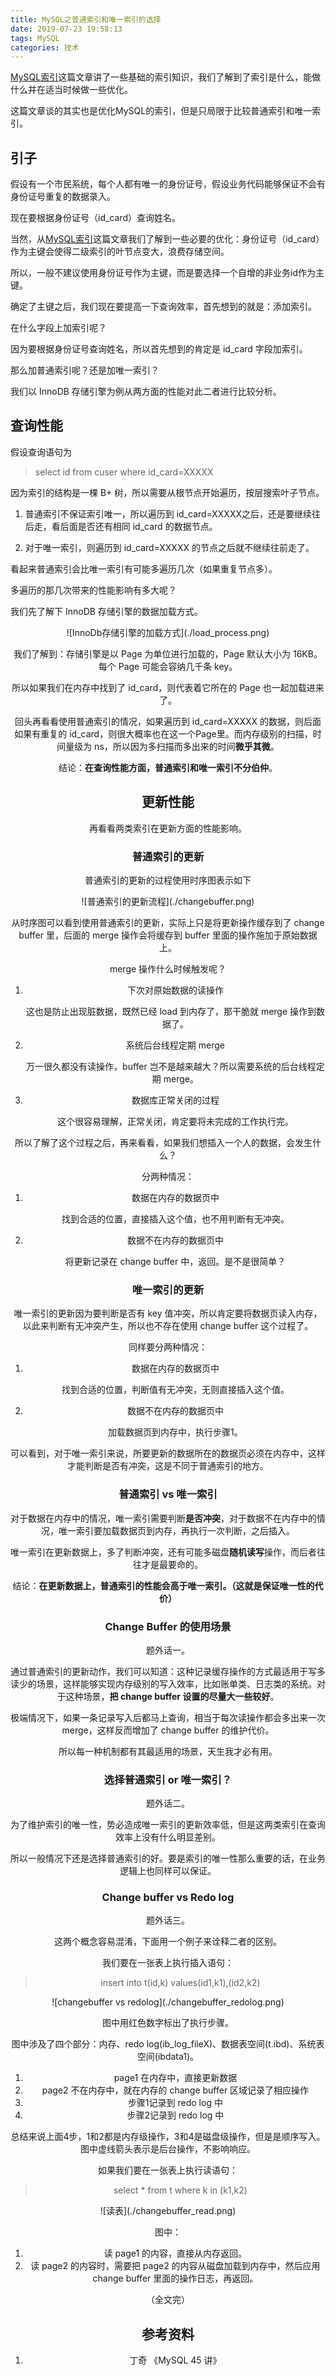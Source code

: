 ```yaml
---
title: MySQL之普通索引和唯一索引的选择
date: 2019-07-23 19:58:13
tags: MySQL
categories: 技术
---
```


[MySQL索引]([https://leexuehan.github.io/2019/07/20/MySQL-%E7%B4%A2%E5%BC%95/](https://leexuehan.github.io/2019/07/20/MySQL-索引/))这篇文章讲了一些基础的索引知识，我们了解到了索引是什么，能做什么并在适当时候做一些优化。

这篇文章谈的其实也是优化MySQL的索引，但是只局限于比较普通索引和唯一索引。

<!--more-->

## 引子

假设有一个市民系统，每个人都有唯一的身份证号，假设业务代码能够保证不会有身份证号重复的数据录入。

现在要根据身份证号（id_card）查询姓名。

当然，从[MySQL索引]([https://leexuehan.github.io/2019/07/20/MySQL-%E7%B4%A2%E5%BC%95/](https://leexuehan.github.io/2019/07/20/MySQL-索引/))这篇文章我们了解到一些必要的优化：身份证号（id_card）作为主键会使得二级索引的叶节点变大，浪费存储空间。

所以，一般不建议使用身份证号作为主键，而是要选择一个自增的非业务id作为主键。

确定了主键之后，我们现在要提高一下查询效率，首先想到的就是：添加索引。

在什么字段上加索引呢？

因为要根据身份证号查询姓名，所以首先想到的肯定是 id_card 字段加索引。

那么加普通索引呢？还是加唯一索引？

我们以 InnoDB 存储引擎为例从两方面的性能对此二者进行比较分析。

## 查询性能

假设查询语句为

> select id from cuser where id_card=XXXXX

因为索引的结构是一棵 B+ 树，所以需要从根节点开始遍历，按层搜索叶子节点。

1. 普通索引不保证索引唯一，所以遍历到 id_card=XXXXX之后，还是要继续往后走，看后面是否还有相同 id_card 的数据节点。

2. 对于唯一索引，则遍历到 id_card=XXXXX 的节点之后就不继续往前走了。

看起来普通索引会比唯一索引有可能多遍历几次（如果重复节点多）。

多遍历的那几次带来的性能影响有多大呢？

我们先了解下 InnoDB 存储引擎的数据加载方式。

<div align=center>![InnoDb存储引擎的加载方式](./load_process.png)

我们了解到：存储引擎是以 Page 为单位进行加载的，Page 默认大小为 16KB。每个 Page 可能会容纳几千条 key。

所以如果我们在内存中找到了 id_card，则代表着它所在的 Page 也一起加载进来了。

回头再看看使用普通索引的情况，如果遍历到  id_card=XXXXX 的数据，则后面如果有重复的 id_card，则很大概率也在这一个Page里。而内存级别的扫描，时间量级为 ns，所以因为多扫描而多出来的时间**微乎其微**。

结论：**在查询性能方面，普通索引和唯一索引不分伯仲**。

## 更新性能

再看看两类索引在更新方面的性能影响。

### 普通索引的更新

普通索引的更新的过程使用时序图表示如下

<div align=center>![普通索引的更新流程](./changebuffer.png)

从时序图可以看到使用普通索引的更新，实际上只是将更新操作缓存到了 change buffer 里，后面的 merge 操作会将缓存到 buffer 里面的操作施加于原始数据上。

merge 操作什么时候触发呢？

1. 下次对原始数据的读操作

   这也是防止出现脏数据，既然已经 load 到内存了，那干脆就 merge 操作到数据了。

2. 系统后台线程定期 merge

   万一很久都没有读操作，buffer 岂不是越来越大？所以需要系统的后台线程定期 merge。

3. 数据库正常关闭的过程

   这个很容易理解，正常关闭，肯定要将未完成的工作执行完。

所以了解了这个过程之后，再来看看，如果我们想插入一个人的数据，会发生什么？

分两种情况：

1. 数据在内存的数据页中

   找到合适的位置，直接插入这个值，也不用判断有无冲突。

2. 数据不在内存的数据页中

   将更新记录在 change buffer 中，返回。是不是很简单？

### 唯一索引的更新

唯一索引的更新因为要判断是否有 key 值冲突，所以肯定要将数据页读入内存，以此来判断有无冲突产生，所以也不存在使用 change buffer 这个过程了。

同样要分两种情况：

1. 数据在内存的数据页中

   找到合适的位置，判断值有无冲突，无则直接插入这个值。

2. 数据不在内存的数据页中

   加载数据页到内存中，执行步骤1。

可以看到，对于唯一索引来说，所要更新的数据所在的数据页必须在内存中，这样才能判断是否有冲突，这是不同于普通索引的地方。

### 普通索引 vs 唯一索引

对于数据在内存中的情况，唯一索引需要判断**是否冲突**，对于数据不在内存中的情况，唯一索引要加载数据页到内存，再执行一次判断，之后插入。

唯一索引在更新数据上，多了判断冲突，还有可能多磁盘**随机读写**操作，而后者往往才是最要命的。

结论：**在更新数据上，普通索引的性能会高于唯一索引。（这就是保证唯一性的代价）**

### Change Buffer 的使用场景

题外话一。

通过普通索引的更新动作，我们可以知道：这种记录缓存操作的方式最适用于写多读少的场景，这样能够实现内存级别的写入效率，比如账单类、日志类的系统。对于这种场景，**把 change buffer 设置的尽量大一些较好**。

极端情况下，如果一条记录写入后都马上查询，相当于每次读操作都会多出来一次 merge，这样反而增加了 change buffer 的维护代价。

所以每一种机制都有其最适用的场景，天生我才必有用。

### 选择普通索引 or 唯一索引？

题外话二。

为了维护索引的唯一性，势必造成唯一索引的更新效率低，但是这两类索引在查询效率上没有什么明显差别。

所以一般情况下还是选择普通索引的好。要是索引的唯一性那么重要的话，在业务逻辑上也同样可以保证。

### Change buffer vs Redo log

题外话三。

这两个概念容易混淆，下面用一个例子来诠释二者的区别。

我们要在一张表上执行插入语句：

> insert into t(id,k) values(id1,k1),(id2,k2)

<div align=center>![changebuffer vs redolog](./changebuffer_redolog.png)

图中用红色数字标出了执行步骤。

图中涉及了四个部分：内存、redo log(ib_log_fileX)、数据表空间(t.ibd)、系统表空间(ibdata1)。

1. page1 在内存中，直接更新数据
2. page2 不在内存中，就在内存的 change buffer 区域记录了相应操作
3. 步骤1记录到 redo log 中
4. 步骤2记录到 redo log 中

总结来说上面4步，1和2都是内存级操作，3和4是磁盘级操作，但是是顺序写入。图中虚线箭头表示是后台操作，不影响响应。

如果我们要在一张表上执行读语句：

> select * from t where k in (k1,k2)

<div align=center>![读表](./changebuffer_read.png)

图中：

1. 读 page1 的内容，直接从内存返回。
2. 读 page2 的内容时，需要把 page2 的内容从磁盘加载到内存中，然后应用 change buffer 里面的操作日志，再返回。

（全文完）

## 参考资料

1. 丁奇 《MySQL 45 讲》